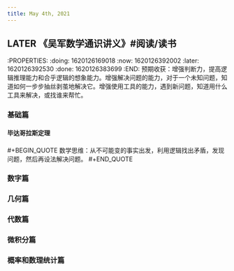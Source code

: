 ```yaml
---
title: May 4th, 2021
---
```


## LATER 《吴军数学通识讲义》#阅读/读书
:PROPERTIES:
:doing: 1620126169018
:now: 1620126392002
:later: 1620126392530
:done: 1620126383699
:END:
预期收获：增强判断力，提高逻辑推理能力和合乎逻辑的想象能力。增强解决问题的能力，对于一个未知问题，知道如何一步步抽丝剥茧地解决它。增强使用工具的能力，遇到新问题，知道用什么工具来解决，或找谁来帮忙。
### 基础篇
#### 毕达哥拉斯定理
#### 
#+BEGIN_QUOTE
数学思维：从不可能变的事实出发，利用逻辑找出矛盾，发现问题，然后再设法解决问题。
#+END_QUOTE
### 数字篇
### 几何篇
### 代数篇
### 微积分篇
### 概率和数理统计篇
##
